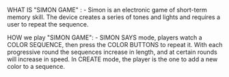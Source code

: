 WHAT IS "SIMON GAME" : - 
Simon is an electronic game of short-term memory skill.
The device creates a series of tones and lights and requires a user to repeat the sequence.


HOW we play "SIMON GAME": -
SIMON SAYS mode, players watch a COLOR SEQUENCE, then press the COLOR BUTTONS to repeat it. 
With each progressive round the sequences increase in length, and at certain rounds will increase in speed. 
In CREATE mode, the player is the one to add a new color to a sequence.
